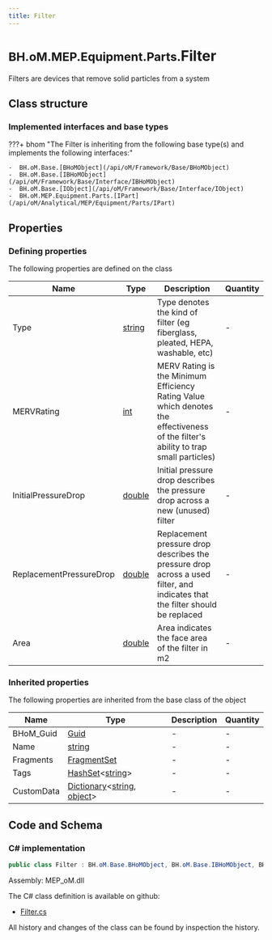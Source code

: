 ```yaml
---
title: Filter
---
```


# <small>BH.oM.MEP.Equipment.Parts.</small>**Filter**

Filters are devices that remove solid particles from a system

## Class structure

### Implemented interfaces and base types

???+ bhom "The Filter is inheriting from the following base type(s) and implements the following interfaces:"

    -  BH.oM.Base.[BHoMObject](/api/oM/Framework/Base/BHoMObject)
    -  BH.oM.Base.[IBHoMObject](/api/oM/Framework/Base/Interface/IBHoMObject)
    -  BH.oM.Base.[IObject](/api/oM/Framework/Base/Interface/IObject)
    -  BH.oM.MEP.Equipment.Parts.[IPart](/api/oM/Analytical/MEP/Equipment/Parts/IPart)


## Properties



### Defining properties

The following properties are defined on the class

| Name             | Type             | Description      | Quantity         |
|------------------|------------------|------------------|------------------|
| Type | [string](https://learn.microsoft.com/en-us/dotnet/api/System.String?view=netstandard-2.0) | Type denotes the kind of filter (eg fiberglass, pleated, HEPA, washable, etc) | - |
| MERVRating | [int](https://learn.microsoft.com/en-us/dotnet/api/System.Int32?view=netstandard-2.0) | MERV Rating is the Minimum Efficiency Rating Value which denotes the effectiveness of the filter's ability to trap small particles) | - |
| InitialPressureDrop | [double](https://learn.microsoft.com/en-us/dotnet/api/System.Double?view=netstandard-2.0) | Initial pressure drop describes the pressure drop across a new (unused) filter | - |
| ReplacementPressureDrop | [double](https://learn.microsoft.com/en-us/dotnet/api/System.Double?view=netstandard-2.0) | Replacement pressure drop describes the pressure drop across a used filter, and indicates that the filter should be replaced | - |
| Area | [double](https://learn.microsoft.com/en-us/dotnet/api/System.Double?view=netstandard-2.0) | Area indicates the face area of the filter in m2 | - |


### Inherited properties
The following properties are inherited from the base class of the object

| Name             | Type             | Description      | Quantity         |
|------------------|------------------|------------------|------------------|
| BHoM_Guid | [Guid](https://learn.microsoft.com/en-us/dotnet/api/System.Guid?view=netstandard-2.0) | - | - |
| Name | [string](https://learn.microsoft.com/en-us/dotnet/api/System.String?view=netstandard-2.0) | - | - |
| Fragments | [FragmentSet](/api/oM/Framework/Base/FragmentSet) | - | - |
| Tags | [HashSet](https://learn.microsoft.com/en-us/dotnet/api/System.Collections.Generic.HashSet-1?view=netstandard-2.0)&lt;[string](https://learn.microsoft.com/en-us/dotnet/api/System.String?view=netstandard-2.0)&gt; | - | - |
| CustomData | [Dictionary](https://learn.microsoft.com/en-us/dotnet/api/System.Collections.Generic.Dictionary-2?view=netstandard-2.0)&lt;[string](https://learn.microsoft.com/en-us/dotnet/api/System.String?view=netstandard-2.0), [object](https://learn.microsoft.com/en-us/dotnet/api/System.Object?view=netstandard-2.0)&gt; | - | - |


## Code and Schema

### C# implementation

``` C# title="C#"
public class Filter : BH.oM.Base.BHoMObject, BH.oM.Base.IBHoMObject, BH.oM.Base.IObject, BH.oM.MEP.Equipment.Parts.IPart
```

Assembly: MEP_oM.dll

The C# class definition is available on github:

- [Filter.cs](https://github.com/BHoM/BHoM/blob/develop/MEP_oM/Equipment\Parts\Filter.cs)

All history and changes of the class can be found by inspection the history.
